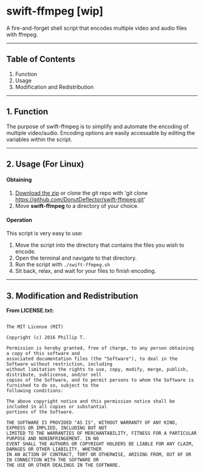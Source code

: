 # swift-ffmpeg [wip]
A fire-and-forget shell script that encodes multiple video and audio files with ffmpeg.

___

## Table of Contents
1. Function
2. Usage
3. Modification and Redistribution

___

## 1. Function

The purpose of swift-ffmpeg is to simplify and automate the encoding of multiple 
video/audio. Encoding options are easily accessable by editing the variables within the
script.

___

## 2. Usage (For Linux)

#### Obtaining 
  1. [Download the zip](https://github.com/DonutDeflector/swift-ffmpeg/archive/master.zip) or clone the git repo with 'git clone https://github.com/DonutDeflector/swift-ffmpeg.git'
  2. Move **swift-ffmpeg** to a directory of your choice.

#### Operation
This script is very easy to use:
  1. Move the script into the directory that contains the files you wish to encode.
  2. Open the terminal and navigate to that directory.
  3. Run the script with `./swift-ffmpeg.sh`
  4. Sit back, relax, and wait for your files to finish encoding.
  
___

## 3. Modification and Redistribution

**From LICENSE.txt:**

```

The MIT License (MIT)

Copyright (c) 2016 Phillip T.

Permission is hereby granted, free of charge, to any person obtaining a copy of this software and
associated documentation files (the "Software"), to deal in the Software without restriction, including
without limitation the rights to use, copy, modify, merge, publish, distribute, sublicense, and/or sell
copies of the Software, and to permit persons to whom the Software is furnished to do so, subject to the
following conditions:

The above copyright notice and this permission notice shall be included in all copies or substantial
portions of the Software.

THE SOFTWARE IS PROVIDED "AS IS", WITHOUT WARRANTY OF ANY KIND, EXPRESS OR IMPLIED, INCLUDING BUT NOT
LIMITED TO THE WARRANTIES OF MERCHANTABILITY, FITNESS FOR A PARTICULAR PURPOSE AND NONINFRINGEMENT. IN NO
EVENT SHALL THE AUTHORS OR COPYRIGHT HOLDERS BE LIABLE FOR ANY CLAIM, DAMAGES OR OTHER LIABILITY, WHETHER
IN AN ACTION OF CONTRACT, TORT OR OTHERWISE, ARISING FROM, OUT OF OR IN CONNECTION WITH THE SOFTWARE OR
THE USE OR OTHER DEALINGS IN THE SOFTWARE.

```



